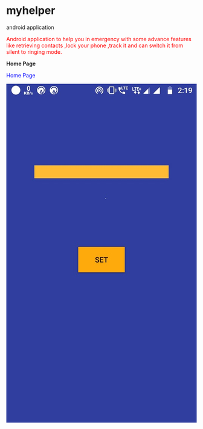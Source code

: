 # myhelper
android application

<p style='color:red'>Android application to help you in emergency with some advance features like retrieving  contacts ,lock your phone ,track it and can switch it from silent to ringing mode.</p>  

<b>Home Page</b>
<p style="color:blue;">Home Page</p>
<img src="bb/a.jpg">
